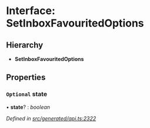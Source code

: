 # Interface: SetInboxFavouritedOptions

## Hierarchy

* **SetInboxFavouritedOptions**

## Properties

### `Optional` state

• **state**? : *boolean*

*Defined in [src/generated/api.ts:2322](https://github.com/mailslurp/mailslurp-client-ts-js/blob/9736ebe/src/generated/api.ts#L2322)*
